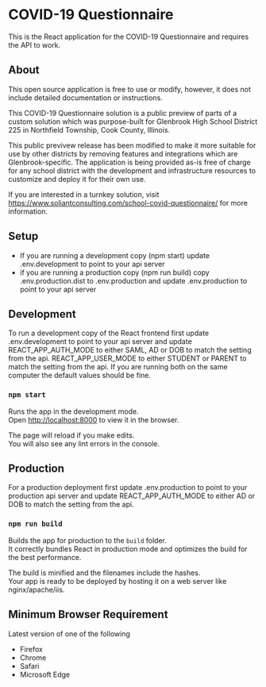 # COVID-19 Questionnaire
This is the React application for the COVID-19 Questionnaire and requires the API to work.

## About

This open source application is free to use or modify, however, it does not include detailed documentation or instructions.

This COVID-19 Questionnaire solution is a public preview of parts of a custom solution which was purpose-built for Glenbrook High School District 225 in Northfield Township, Cook County, Illinois.

This public previvew release has been modified to make it more suitable for use by other districts by removing features and integrations which are Glenbrook-specific. The application is being provided as-is free of charge for any school district with the development and infrastructure resources to customize and deploy it for their own use.

If you are interested in a turnkey solution, visit https://www.soliantconsulting.com/school-covid-questionnaire/ for more information.

## Setup

* If you are running a development copy (npm start) update .env.development to point to your api server
* if you are running a production copy (npm run build) copy .env.production.dist to .env.production and update .env.production to point to your api server

## Development

To run a development copy of the React frontend first update .env.development to point to your api server and update 
REACT_APP_AUTH_MODE to either SAML, AD or DOB to match the setting from the api.
REACT_APP_USER_MODE to either STUDENT or PARENT to match the setting from the api.
If you are running both on the same computer the default values should be fine.

### `npm start`

Runs the app in the development mode.<br />
Open [http://localhost:8000](http://localhost:8000) to view it in the browser.

The page will reload if you make edits.<br />
You will also see any lint errors in the console.

## Production

For a production deployment first update .env.production to point to your production api server and update 
REACT_APP_AUTH_MODE to either AD or DOB to match the setting from the api.

### `npm run build`

Builds the app for production to the `build` folder.<br />
It correctly bundles React in production mode and optimizes the build for the best performance.

The build is minified and the filenames include the hashes.<br />
Your app is ready to be deployed by hosting it on a web server like nginx/apache/iis.

## Minimum Browser Requirement

Latest version of one of the following
* Firefox
* Chrome
* Safari
* Microsoft Edge

